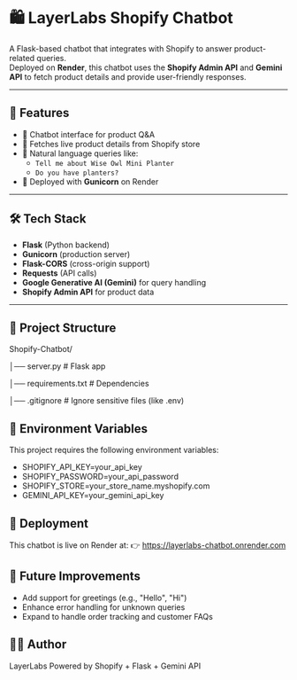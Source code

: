 # 🛍️ LayerLabs Shopify Chatbot

A Flask-based chatbot that integrates with Shopify to answer product-related queries.  
Deployed on **Render**, this chatbot uses the **Shopify Admin API** and **Gemini API** to fetch product details and provide user-friendly responses.

---

## 📌 Features
- 🤖 Chatbot interface for product Q&A  
- 🛒 Fetches live product details from Shopify store  
- 💬 Natural language queries like:  
  - `Tell me about Wise Owl Mini Planter`  
  - `Do you have planters?`  
- 🚀 Deployed with **Gunicorn** on Render  

---

## 🛠️ Tech Stack
- **Flask** (Python backend)  
- **Gunicorn** (production server)  
- **Flask-CORS** (cross-origin support)  
- **Requests** (API calls)  
- **Google Generative AI (Gemini)** for query handling  
- **Shopify Admin API** for product data  

---

## 📂 Project Structure

Shopify-Chatbot/

│── server.py # Flask app

│── requirements.txt # Dependencies

│── .gitignore # Ignore sensitive files (like .env)

## 🔑 Environment Variables
This project requires the following environment variables:  

- SHOPIFY_API_KEY=your_api_key
- SHOPIFY_PASSWORD=your_api_password
- SHOPIFY_STORE=your_store_name.myshopify.com
- GEMINI_API_KEY=your_gemini_api_key

## 🚀 Deployment

This chatbot is live on Render at:
👉 https://layerlabs-chatbot.onrender.com

## 📌 Future Improvements

- Add support for greetings (e.g., "Hello", "Hi")
- Enhance error handling for unknown queries
- Expand to handle order tracking and customer FAQs

## 👨‍💻 Author

LayerLabs
Powered by Shopify + Flask + Gemini API
